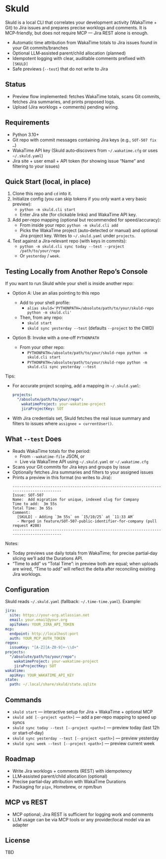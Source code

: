 # Skuld

Skuld is a local CLI that correlates your development activity (WakaTime + Git) to Jira issues and prepares precise worklogs and comments. It is MCP‑friendly, but does not require MCP — Jira REST alone is enough.

- Automatic time attribution from WakaTime totals to Jira issues found in your Git commits/branches
- Optional LLM‑assisted parent/child allocation (planned)
- Idempotent logging with clear, auditable comments prefixed with `[SKULD]`
- Safe previews (`--test`) that do not write to Jira

## Status
- Preview flow implemented: fetches WakaTime totals, scans Git commits, fetches Jira summaries, and prints proposed logs.
- Upload (Jira worklogs + comments) pending wiring.

## Requirements
- Python 3.10+
- Git repo with commit messages containing Jira keys (e.g., `SOT-507 fix …`)
- WakaTime API key (Skuld auto‑discovers from `~/.wakatime.cfg` or uses `~/.skuld.yaml`)
- Jira site + user email + API token (for showing issue “Name” and filtering to your issues)

## Quick Start (local, in place)
1) Clone this repo and `cd` into it.
2) Initialize config (you can skip tokens if you only want a very basic preview):
   - `python -m skuld.cli start`
   - Enter Jira site (for clickable links) and WakaTime API key.
3) Add per‑repo mapping (optional but recommended for speed/accuracy):
   - From inside your repo: `python -m skuld.cli add`
   - Picks the WakaTime project (auto‑detected or manual) and optional Jira project key. Writes to `~/.skuld.yaml` under `projects`.
4) Test against a Jira‑relevant repo (with keys in commits):
   - `python -m skuld.cli sync today --test --project /path/to/your/repo`
   - Or `yesterday` / `week`.

## Testing Locally from Another Repo’s Console
If you want to run Skuld while your shell is inside another repo:

- Option A: Use an alias pointing to this repo
  - Add to your shell profile:
    - `alias skuld='PYTHONPATH=/absolute/path/to/your/skuld-repo python -m skuld.cli'`
  - Then, from any repo:
    - `skuld start`
    - `skuld sync yesterday --test` (defaults `--project` to the CWD)

- Option B: Invoke with a one‑off `PYTHONPATH`
  - From your other repo:
    - `PYTHONPATH=/absolute/path/to/your/skuld-repo python -m skuld.cli start`
    - `PYTHONPATH=/absolute/path/to/your/skuld-repo python -m skuld.cli sync yesterday --test`

Tips:
- For accurate project scoping, add a mapping in `~/.skuld.yaml`:
  ```yaml
  projects:
    "/absolute/path/to/your/repo":
      wakatimeProject: your-wakatime-project
      jiraProjectKey: SOT
  ```
- With Jira credentials set, Skuld fetches the real issue summary and filters to issues where `assignee = currentUser()`.

## What `--test` Does
- Reads WakaTime totals for the period:
  - From `--wakatime-file` JSON, or
  - Live via WakaTime API using `~/.skuld.yaml` or `~/.wakatime.cfg`
- Scans your Git commits for Jira keys and groups by issue
- Optionally fetches Jira summaries and filters to your assigned issues
- Prints a preview in this format (no writes to Jira):
  ```
  -----------------------------------------------------------------------------------------
  Issue: SOT-507
  Name:  Add migration for unique, indexed slug for Company
  Time to add:  3m 55s
  Total Time: 3m 55s
  Comment:
    [SKULD] - Adding `3m 55s` on `15/10/25` at `11:33 AM`  
    - Merged in feature/SOT-507-public-identifier-for-company (pull request #208)
  -----------------------------------------------------------------------------------------
  ```

Notes:
- Today previews use daily totals from WakaTime; for precise partial‑day slicing we’ll add the Durations API.
- “Time to add” vs “Total Time”: in preview both are equal; when uploads are wired, “Time to add” will reflect the delta after reconciling existing Jira worklogs.

## Configuration
Skuld reads `~/.skuld.yaml` (fallback: `~/.time-time.yaml`). Example:
```yaml
jira:
  site: https://your-org.atlassian.net
  email: your.email@your.org
  apiToken: YOUR_JIRA_API_TOKEN
mcp:
  endpoint: http://localhost:port
  auth: YOUR_MCP_AUTH_TOKEN
regex:
  issueKey: "[A-Z][A-Z0-9]+-\\d+"
projects:
  "/absolute/path/to/your/repo":
    wakatimeProject: your-wakatime-project
    jiraProjectKey: SOT
wakatime:
  apiKey: YOUR_WAKATIME_API_KEY
state:
  path: ~/.local/share/skuld/state.sqlite
```

## Commands
- `skuld start` — interactive setup for Jira + WakaTime + optional MCP
- `skuld add [--project <path>]` — add a per‑repo mapping to speed up syncs
- `skuld sync today --test [--project <path>]` — preview today (last 12h or start‑of‑day)
- `skuld sync yesterday --test [--project <path>]` — preview yesterday
- `skuld sync week --test [--project <path>]` — preview current week

## Roadmap
- Write Jira worklogs + comments (REST) with idempotency
- LLM‑assisted parent/child allocation (optional)
- Precise partial‑day attribution with WakaTime Durations
- Packaging for `pipx`, Homebrew, or npm/bun

## MCP vs REST
- MCP optional; Jira REST is sufficient for logging work and comments
- LLM usage can be via MCP tools or any provider/local model via an adapter

## License
TBD
